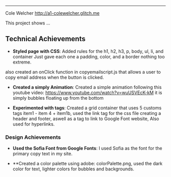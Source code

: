 ---

Cole Welcher
http://a1-colewelcher.glitch.me

This project shows ...

## Technical Achievements
- **Styled page with CSS**: Added rules for the h1, h2, h3, p, body, ul, li, and container
Just gave each one a padding, color, and a border nothing too extreme.

also created an onClick function in copyemailscript.js that allows a user to copy email address when the button is clicked.

- **Created a simply Animation**: Created a simple animation following this youtube video:
https://www.youtube.com/watch?v=wuUSVEcK-kM 
it is simply bubbles floating up from the bottom

- **Experimented with tags**: Created a grid container that uses 5 customs tags item1 - item 4 + item1b, used the link tag for the css file creating a header and footer, aswell as a tag to link to Google Font website,
Also used <a> for hyperlinks.

### Design Achievements
- **Used the Sofia Font from Google Fonts**: I used Sofia as the font for the primary copy text in my site.

- **Created a color palette using adobe: colorPalette.png, used the dark color for text, lighter colors for bubbles and backgrounds.

